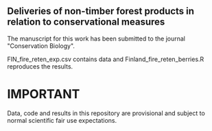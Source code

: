 ## Deliveries of non-timber forest products in relation to conservational measures
The manuscript for this work has been submitted to the journal "Conservation Biology".

FIN_fire_reten_exp.csv contains data and Finland_fire_reten_berries.R reproduces the results.

# IMPORTANT
Data, code and results in this repository are provisional and subject to normal scientific fair use expectations.
